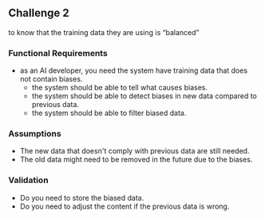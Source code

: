 ## Challenge 2
to know that the training data they are using is “balanced”

### Functional Requirements
- as an AI developer, you need the system have training data that does not contain biases.
  + the system should be able to tell what causes biases.
  + the system should be able to detect biases in new data compared to previous data.
  + the system should be able to filter biased data.

### Assumptions 
- The new data that doesn't comply with previous data are still needed.
- The old data might need to be removed in the future due to the biases.

### Validation
- Do you need to store the biased data.
- Do you need to adjust the content if the previous data is wrong.
